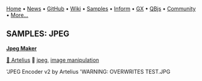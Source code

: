 [Home](https://qb64.com) • [News](../news.md) • [GitHub](https://github.com/QB64Official/qb64) • [Wiki](https://github.com/QB64Official/qb64/wiki) • [Samples](../samples.md) • [Inform](../inform.md) • [GX](../gx.md) • [QBjs](../qbjs.md) • [Community](../community.md) • [More...](../more.md)

## SAMPLES: JPEG

**[Jpeg Maker](jpeg-maker/index.md)**

[🐝 Artelius](artelius.md) 🔗 [jpeg](jpeg.md), [image manipulation](image-manipulation.md)

'JPEG Encoder v2 by Artelius  'WARNING: OVERWRITES TEST.JPG
